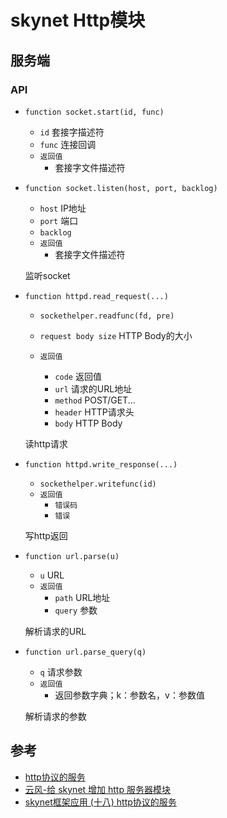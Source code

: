 # skynet Http模块



## 服务端

### API

- `function socket.start(id, func)`

  - `id` 套接字描述符
  - `func` 连接回调
  - `返回值`
    - 套接字文件描述符

- `function socket.listen(host, port, backlog)`

  - `host` IP地址
  - `port` 端口
  - `backlog`
  - `返回值`
    - 套接字文件描述符

  监听socket

- `function httpd.read_request(...)`

  - `sockethelper.readfunc(fd, pre)`
  - `request body size` HTTP Body的大小

  - `返回值`
    - `code` 返回值
    - `url` 请求的URL地址
    - `method` POST/GET...
    - `header` HTTP请求头
    - `body` HTTP Body

  读http请求

- `function httpd.write_response(...)`

  - `sockethelper.writefunc(id)`
  - `返回值`
    - `错误码`
    - `错误`

  写http返回

- `function url.parse(u)`

  - `u` URL
  - `返回值`
    - `path` URL地址
    - `query` 参数

  解析请求的URL

- `function url.parse_query(q)`

  - `q` 请求参数
  - `返回值`
    - 返回参数字典；k：参数名，v：参数值

  解析请求的参数



## 参考

- [http协议的服务](https://blog.csdn.net/qq769651718/article/details/79435329)
- [云风-给 skynet 增加 http 服务器模块](https://blog.codingnow.com/2014/07/skynet_http.html)
- [skynet框架应用 (十八) http协议的服务](https://blog.csdn.net/qq769651718/article/details/79435329?spm=1001.2014.3001.5501)


